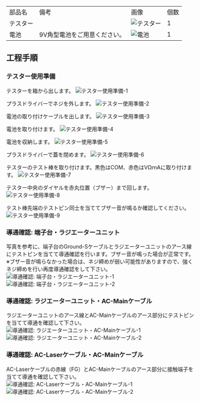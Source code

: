 <table class="packing-list">
    <tbody>
        <tr>
            <td>部品名</td>
            <td>備考</td>
            <td class="packing-img">画像</td>
            <td>個数</td>
        </tr>
        <tr>
            <td>テスター</td>
            <td></td>
            <td><img src="./images/packing/137.jpg" alt="テスター"></td>
            <td>1</td>
        </tr>
        <tr>
            <td>電池</td>
            <td>9V角型電池をご用意ください。</td>
            <td><img src="./images/25/packing-001.jpg" alt="電池"></td>
            <td>1</td>
        </tr>
    </tbody>
</table>

## 工程手順

### テスター使用準備
テスターを箱から出します。
<img src="./images/25/001.jpg" alt="テスター使用準備-1">

プラスドライバーでネジを外します。
<img src="./images/25/002.jpg" alt="テスター使用準備-2">

電池の取り付けケーブルを出します。
<img src="./images/25/003.jpg" alt="テスター使用準備-3">

電池を取り付けます。
<img src="./images/25/004.jpg" alt="テスター使用準備-4">

電池を収納します。
<img src="./images/25/005.jpg" alt="テスター使用準備-5">

プラスドライバーで蓋を閉めます。
<img src="./images/25/006.jpg" alt="テスター使用準備-6">

テスターのテスト棒を取り付けます。黒色はCOM、赤色はVΩｍAに取り付けます。
<img src="./images/25/007.jpg" alt="テスター使用準備-7">

テスター中央のダイヤルを赤丸位置（ブザー）まで回します。
<img src="./images/25/008.jpg" alt="テスター使用準備-8">

テスト棒先端のテストピン同士を当ててブザー音が鳴るか確認してください。
<img src="./images/25/009.jpg" alt="テスター使用準備-9">

### 導通確認: 端子台・ラジエーターユニット
写真を参考に、端子台のGround-Sケーブルとラジエーターユニットのアース線にテストピンを当てて導通確認を行います。ブザー音が鳴った場合が正常です。
※ブザー音が鳴らなかった場合は、ネジ締めが弱い可能性がありますので、強くネジ締めを行い再度導通確認をして下さい。
<img src="./images/25/010.jpg" alt="導通確認: 端子台・ラジエーターユニット-1">
<img src="./images/25/011.jpg" alt="導通確認: 端子台・ラジエーターユニット-2">

### 導通確認: ラジエーターユニット・AC-Mainケーブル
ラジエーターユニットのアース線とAC-Mainケーブルのアース部分にテストピンを当てて導通を確認して下さい。
<img src="./images/25/012.jpg" alt="導通確認: ラジエーターユニット・AC-Mainケーブル-1">
<img src="./images/25/013.jpg" alt="導通確認: ラジエーターユニット・AC-Mainケーブル-2">

### 導通確認: AC-Laserケーブル・AC-Mainケーブル
AC-Laserケーブルの赤線（FG）とAC-Mainケーブルのアース部分に接触端子を当てて導通を確認して下さい。
<img src="./images/25/014.jpg" alt="導通確認: AC-Laserケーブル・AC-Mainケーブル-1">
<img src="./images/25/015.jpg" alt="導通確認: AC-Laserケーブル・AC-Mainケーブル-2">
